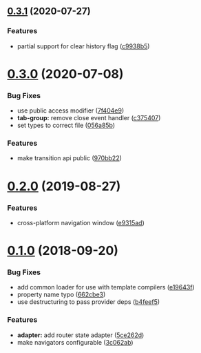 ## [0.3.1](https://github.com/appcelerator/titanium-navigator/compare/0.3.0...0.3.1) (2020-07-27)


### Features

* partial support for clear history flag ([c9938b5](https://github.com/appcelerator/titanium-navigator/commit/c9938b5cf0c8158fafc95cc50c222e9d6f596404))


# [0.3.0](https://github.com/appcelerator/titanium-navigator/compare/0.2.0...0.3.0) (2020-07-08)


### Bug Fixes

* use public access modifier ([7f404e9](https://github.com/appcelerator/titanium-navigator/commit/7f404e970360bec1895f2fc407f0d2343bd3a33d))
* **tab-group:** remove close event handler ([c375407](https://github.com/appcelerator/titanium-navigator/commit/c37540741d9edbbc3e304fff2cae608246fd635d))
* set types to correct file ([056a85b](https://github.com/appcelerator/titanium-navigator/commit/056a85bc5451da4a46d21ffd801a6885beb46766))


### Features

* make transition api public ([970bb22](https://github.com/appcelerator/titanium-navigator/commit/970bb2265783a40df7ae461db8be5d1545fac06c))



# [0.2.0](https://github.com/appcelerator/titanium-navigator/compare/0.1.0...0.2.0) (2019-08-27)


### Features

* cross-platform navigation window ([e9315ad](https://github.com/appcelerator/titanium-navigator/commit/e9315ad7554a41f88926be72fdcf09bd0f6cdeef))



# [0.1.0](https://github.com/appcelerator/titanium-navigator/compare/3c062ab34df021dcc0f1c63da6c74540b75ab29e...0.1.0) (2018-09-20)


### Bug Fixes

* add common loader for use with template compilers ([e19643f](https://github.com/appcelerator/titanium-navigator/commit/e19643f2b0ca61f73b6ca271c5ff7e3fa0d37485))
* property name typo ([662cbe3](https://github.com/appcelerator/titanium-navigator/commit/662cbe336dd2b2542116a60f690280fcdccba5c1))
* use destructuring to pass provider deps ([b4feef5](https://github.com/appcelerator/titanium-navigator/commit/b4feef5707ab86952e7230acf9b5244393841090))


### Features

* **adapter:** add router state adapter ([5ce262d](https://github.com/appcelerator/titanium-navigator/commit/5ce262d78ad31fe091267e637ded02855d60595d))
* make navigators configurable ([3c062ab](https://github.com/appcelerator/titanium-navigator/commit/3c062ab34df021dcc0f1c63da6c74540b75ab29e))


